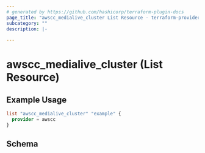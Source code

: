 ```yaml
---
# generated by https://github.com/hashicorp/terraform-plugin-docs
page_title: "awscc_medialive_cluster List Resource - terraform-provider-awscc"
subcategory: ""
description: |-
  
---
```


# awscc_medialive_cluster (List Resource)



## Example Usage

```terraform
list "awscc_medialive_cluster" "example" {
  provider = awscc
}
```

<!-- schema generated by tfplugindocs -->
## Schema
